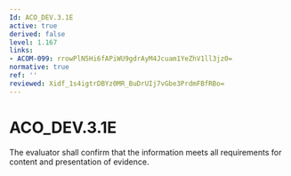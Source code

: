 ```yaml
---
Id: ACO_DEV.3.1E
active: true
derived: false
level: 1.167
links:
- ACOM-099: rrowPlN5Hi6fAPiWU9gdrAyM4Jcuam1YeZhV1ll3jz0=
normative: true
ref: ''
reviewed: Xidf_1s4igtrDBYz0MR_BuDrUIj7vGbe3PrdmFBfRBo=
---
```


# ACO_DEV.3.1E

The evaluator shall confirm that the information meets all requirements for content and presentation of evidence.